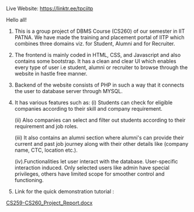 Live Website: https://linktr.ee/tpciitp

Hello all!

1. This is a group project of DBMS Course (CS260) of our semester in IIT PATNA. We have made the training and placement portal of IITP which combines three domains viz. for Student, Alumni and for Recruiter.

2. The frontend is mainly coded in HTML, CSS, and Javascript and also contains some bootstrap. It has a clean and clear UI which enables every type of user i.e student, alumni or recruiter to browse through the website in hastle free manner.

3. Backend of the website consists of PHP in such a way that it connects the user to database server through MYSQL.

4. It has various features such as:
   (i) Students can check for eligible companies according to their skill and company requirement.
   
   (ii) Also companies can select and filter out students according to their requirement and job roles.
   
   (iii) It also contains an alumni section where alumni's can provide their current and past job journey along with their other details like 			(company name, CTC, location etc.).
   
   (iv).Functionalities let user interact with the database. User-specific interaction induced. Only selected users
		like admin have special privileges, others have limited scope for smoother control and functioning.

 5. Link for the quick demonstration tutorial :

[CS259-CS260_Project_Report.docx](https://github.com/user-attachments/files/16646581/CS259-CS260_Project_Report.docx)
